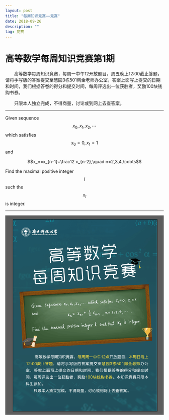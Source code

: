 ```yaml
---
layout: post
title: "每周知识竞赛——竞赛"
date: 2018-09-26
description: ""
tag: 竞赛
---
```


<script type="text/javascript" async src="https://cdn.mathjax.org/mathjax/latest/MathJax.js?config=TeX-MML-AM_CHTML"> </script>

# 高等数学每周知识竞赛第1期

&emsp;&emsp;高等数学每周知识竞赛，每周一中午12开放题目，周五晚上12:00截止答题，请将手写版的答案提交至慧园3栋501陶金老师办公室，答案上面写上提交的日期和时间，我们根据答卷的得分和提交时间，每周评选出一位获胜者，奖励100块钱购书券。  

&emsp;&emsp;只限本人独立完成，不得商量，讨论或到网上去查答案。  

- - -

Given sequence $$x_0,x_1,x_2,\cdots$$ which satisfies $$x_0=0,x_1=1$$ and  

$$x_n=x_{n-1}+\frac12 x_{n-2},\quad n=2,3,4,\cdots$$  

Find the maximal positive integer $$l$$ such the $$x_l$$ is integer.  

- - -

![](/images/posts/2018-09-24-zhi-shi-jing-sai-1.png)
